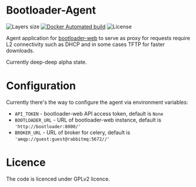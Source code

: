 # Bootloader-Agent

![Layers size](https://images.microbadger.com/badges/image/teran/bootloader-agent.svg)
[![Docker Automated build](https://img.shields.io/docker/automated/teran/bootloader-agent.svg)](https://hub.docker.com/r/teran/bootloader-agent/)
![License](https://img.shields.io/github/license/teran/bootloader-agent.svg)

Agent application for [bootloader-web](https://github.com/teran/bootloader-web)
to serve as proxy for requests require L2 connectivity such as DHCP and in some
cases TFTP for faster downloads.

Currently deep-deep alpha state.

Configuration
=============

Currently there's the way to configure the agent via environment variables:

 * `API_TOKEN` - bootloader-web API access token, default is `None`
 * `BOOTLOADER_URL` - URL of bootloader-web instance, default is `'http://bootloader:8000/'`
 * `BROKER_URL` - URL of broker for celery, default is `'amqp://guest:guest@rabbitmq:5672//'`

Licence
=======

The code is licenced under GPLv2 licence.
